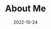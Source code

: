 ---
title: About Me
date: 2022-10-24

type: landing

sections:
  - block: people
    content:
      title: Profile
      # Choose which groups/teams of users to display.
      #   Edit `user_groups` in each user's profile to add them to one or more of these groups.
      user_groups:
          - admin
      sort_by: Params.last_name
      sort_ascending: true
    design:
      show_interests: true
      show_role: true
      show_social: true
      show_education: true
      show_languages: true
      show_certifications: true
      show_goals: true  

  - block: markdown
    content:
      text: |
        <p style="color: #ffffff; text-align: center;">
          details - <strong>click the name</strong>
        </p>
    design:
      columns: '1'
---